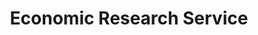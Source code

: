 ---
name: Spiro Stefanou
department: Department of Agriculture
title: Economic Research Service
bio-image: environmental_protection_agency_seal.png
bio-image-alt-text: Environmental Protection Agency
---